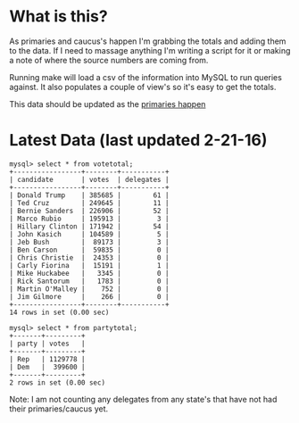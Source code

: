 What is this?
=======================================

As primaries and caucus's happen I'm grabbing the totals and adding them
to the data. If I need to massage anything I'm writing a script for it
or making a note of where the source numbers are coming from. 

Running make will load a csv of the information into MySQL to run
queries against. It also populates a couple of view's so it's easy to
get the totals. 

This data should be updated as the [primaries happen](http://www.uspresidentialelectionnews.com/2016-presidential-primary-schedule-calendar/)

Latest Data (last updated 2-21-16)
======================================

```
mysql> select * from votetotal;
+-----------------+--------+-----------+
| candidate       | votes  | delegates |
+-----------------+--------+-----------+
| Donald Trump    | 385685 |        61 |
| Ted Cruz        | 249645 |        11 |
| Bernie Sanders  | 226906 |        52 |
| Marco Rubio     | 195913 |         3 |
| Hillary Clinton | 171942 |        54 |
| John Kasich     | 104589 |         5 |
| Jeb Bush        |  89173 |         3 |
| Ben Carson      |  59835 |         0 |
| Chris Christie  |  24353 |         0 |
| Carly Fiorina   |  15191 |         1 |
| Mike Huckabee   |   3345 |         0 |
| Rick Santorum   |   1783 |         0 |
| Martin O'Malley |    752 |         0 |
| Jim Gilmore     |    266 |         0 |
+-----------------+--------+-----------+
14 rows in set (0.00 sec)

mysql> select * from partytotal;
+-------+---------+
| party | votes   |
+-------+---------+
| Rep   | 1129778 |
| Dem   |  399600 |
+-------+---------+
2 rows in set (0.00 sec)
```

Note: I am not counting any delegates from any state's that have not had 
their primaries/caucus yet.